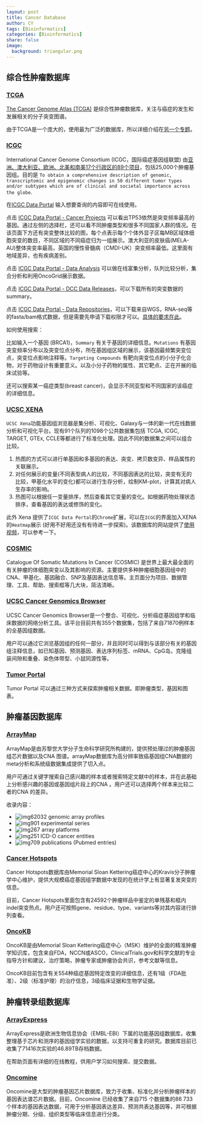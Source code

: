 ```yaml
---
layout: post
title: Cancer Database 
author: CY
tags: [Bioinformatics]
categories: [Bioinformatics]
share: false
image:
  background: triangular.png 
---
```




## **综合性肿瘤数据库**

### [**TCGA**](https://cancergenome.nih.gov/)       

[The Cancer Genome Atlas (TCGA)](https://cancergenome.nih.gov/)  是综合性肿瘤数据库，关注与癌症的发生和发展相关的分子突变图谱。              

由于TCGA是一个庞大的，使用最为广泛的数据库，所以详细介绍在[另一个专题](http://chenyuan.date/2018/01/TCGA-Database/)。                              



### [**ICGC**](https://icgc.org/)              

International Cancer Genome Consortium (ICGC，国际癌症基因组联盟) 由[亚洲、澳大利亚、欧洲、北美和南美17个行政区的89个项目](https://icgc.org/icgc/cgp)，包括25,000个肿瘤基因组。目的是 `To obtain a comprehensive description of genomic, transcriptomic and epigenomic changes in 50 different tumor types and/or subtypes which are of clinical and societal importance across the globe`.

在[ICGC Data Portal](https://dcc.icgc.org/) 输入想要查询的内容即可在线使用。    

点击 [ICGC Data Portal - Cancer Projects](https://dcc.icgc.org/projects) 可以看出TP53依然是突变频率最高的基因。通过左侧的选择栏，还可以看不同肿瘤类型和很多不同国家人群的情况。在该页面下方还有突变整体比较的图，每个点表示每个个体外显子区每MB区域体细胞突变的数目，不同区域的不同癌症归为一组展示。澳大利亚的皮肤癌(MELA-AU)整体突变率最高，英国的慢性骨髓病（CMDI-UK）突变频率最低。这里面有地域差异，也有疾病差别。          

点击 [ICGC Data Portal - Data Analysis](https://dcc.icgc.org/analysis) 可以做在线富集分析，队列比较分析，集合分析和利用OncoGrid展示数据。        

点击 [ICGC Data Portal - DCC Data Releases](https://dcc.icgc.org/releases)，可以下载所有的突变数据的summary。                     

点击 [ICGC Data Portal - Data Repositories](https://dcc.icgc.org/repositories)，可以下载来自WGS，RNA-seq等的fasta/bam格式数据，但是需要先申请下载权限才可以。[具体的要求在此](https://docs.icgc.org/portal/access/)。           



如何使用搜索：   

比如输入一个基因 (BRCA1)，`Summary` 有关于基因的详细信息。`Mutations` 有基因突变频率分布以及突变位点分布，所在基因组区域的展示，该基因最频繁突变位点，突变位点影响注释等。`Targeting Compounds` 有靶向突变位点的小分子化合物，对于药物设计有重要意义。以及小分子药物的属性、其它靶点、正在开展的临床试验等。             

还可以搜索某一癌症类型(breast cancer)，会显示不同亚型和不同国家的该癌症的详细信息。               



### [**UCSC XENA**](https://xena.ucsc.edu/)                    

`UCSC Xena`功能基因组浏览器是集分析、可视化、Galaxy与一体的新一代在线数据分析和可视化平台。现有91个队列的1098个公共数据集包括 TCGA, ICGC, TARGET, GTEx, CCLE等都进行了标准化处理。因此不同的数据集之间可以组合比较。

1. 热图的方式可以进行单基因和多基因的表达、突变、拷贝数变异、样品属性的关联展示。
2. 对任何展示的变量(不同表型病人的比较，不同基因表达的比较，突变有无的比较，甲基化水平的变化)都可以进行生存分析，绘制KM-plot，计算其对病人生存率的影响。
3. 热图可以根据任一变量排序，然后查看其它变量的变化。如根据药物处理状态排序，查看基因的表达或修饰的变化。

此外 Xena 提供了`ICGC Data Portal`的`Chrome`扩展，可以在`ICGC`的界面加入XENA的`Heatmap`展示  (好用不好用还没有有待进一步探索)。该数据库的网站提供了[使用视频](https://xena.ucsc.edu/getting-started/)，可以参考一下。               



### [**COSMIC**](https://cancer.sanger.ac.uk/cosmic/)             

Catalogue Of Somatic Mutations In Cancer (COSMIC) 是世界上最大最全面的有关肿瘤的体细胞突变以及其影响的资源。主要提供多种肿瘤细胞基因组中的CNA、甲基化、基因融合、SNP及基因表达信息等。主页面分为项目、数据管理、工具、帮助、搜索框等几大块，简洁清晰。   



### [**UCSC Cancer Genomics Browser**](http://genome.ucsc.edu/index.html)     

UCSC Cancer Genomics Browser是一个整合、可视化、分析癌症基因组学和临床数据的网络分析工具。该平台目前共有355个数据集，包括了来自71870例样本的全基因组数据。

用户可以通过它浏览基因组的任何一部分，并且同时可以得到与该部分有关的基因组注释信息，如已知基因、预测基因、表达序列标签、mRNA、CpG岛，克隆组装间隙和重叠、染色体带型、小鼠同源性等。



### [**Tumor Portal**](http://www.tumorportal.org/)

Tumor Portal 可以通过三种方式来探索肿瘤相关数据。即肿瘤类型，基因和图表。      



## **肿瘤基因数据库**

### [**ArrayMap**](https://arraymap.org/)    

ArrayMap是由苏黎世大学分子生命科学研究所构建的，提供预处理过的肿瘤基因组芯片数据以及CNA 图谱。arrayMap数据库为高分辨率致癌基因组CNA数据的meta分析和系统级数据集成提供了切入点。

用户可通过关键字搜索自己感兴趣的样本或者搜索特定文献中的样本，并在此基础上分析感兴趣的基因或基因组片段上的CNA 。用户还可以选择两个样本来比较二者的CNA 的差异。

收录内容：

- ![img](https://mmbiz.qpic.cn/mmbiz_png/EuxW25oibqb2QMsCiamuDZYibhFIJIbo7KQOanibaqTr9oG7LJAicLsQDpOkuP0VTPzQvmWg6G1VLl3DVqzCdw9FKLA/640?wx_fmt=png&tp=webp&wxfrom=5&wx_lazy=1&wx_co=1)62032 genomic array profiles
- ![img](https://mmbiz.qpic.cn/mmbiz_png/EuxW25oibqb2QMsCiamuDZYibhFIJIbo7KQfpzezLshvdicjcq6LvPA0iaicqDTWQ9PlF5DhzKxG2H0wZwia4YXUEicweg/640?wx_fmt=png&tp=webp&wxfrom=5&wx_lazy=1&wx_co=1)901 experimental series
- ![img](https://mmbiz.qpic.cn/mmbiz_png/EuxW25oibqb2QMsCiamuDZYibhFIJIbo7KQ1ic97SiawNIDT7MZkibGWicTNgiaCsQh6uHtMDGUricnCoccVmq9qgiaQGChw/640?wx_fmt=png&tp=webp&wxfrom=5&wx_lazy=1&wx_co=1)267 array platforms
- ![img](https://mmbiz.qpic.cn/mmbiz_png/EuxW25oibqb2QMsCiamuDZYibhFIJIbo7KQz2ydiaymSmjYXJZPEibdWoPeEMCm0Sm9cRclicFQCaueZ1SAUx1enibUVQ/640?wx_fmt=png&tp=webp&wxfrom=5&wx_lazy=1&wx_co=1)251 ICD-O cancer entities
- ![img](https://mmbiz.qpic.cn/mmbiz_png/EuxW25oibqb2QMsCiamuDZYibhFIJIbo7KQHee25sTBqecjfCK3icPHoicJQ8NibW1DJeCRHAYhE7y03eqnYVQoqwC7w/640?wx_fmt=png&tp=webp&wxfrom=5&wx_lazy=1&wx_co=1)709 publications (Pubmed entries)



### [**Cancer Hotspots**](https://www.cancerhotspots.org/#/home)      

Cancer Hotspots数据库由Memorial Sloan Kettering癌症中心的Kravis分子肿瘤学中心维护，提供大规模癌症基因组学数据中发现的在统计学上有显著复发突变的信息。

目前，Cancer Hotspots里面包含有24592个肿瘤样品中鉴定的单残基和框内indel突变热点。用户还可按照gene、residue、type、variants等对其内容进行排列查看。



### [**OncoKB**](http://oncokb.org/#/)     

OncoKB是由Memorial Sloan Kettering癌症中心（MSK）维护的全面的精准肿瘤学知识库，包含来自FDA，NCCN或ASCO，ClinicalTrials.gov和科学文献的专业指导方针和建议，治疗策略，肿瘤专家或肿瘤协会共识，参考文献等信息。

OncoKB目前包含有关554种癌症基因特定改变的详细信息，还有1级（FDA批准）、2级（标准护理）的治疗信息，3级临床证据和生物学证据。  



## **肿瘤转录组数据库**

### [**ArrayExpress**](https://www.ebi.ac.uk/arrayexpress/)   

ArrayExpress是欧洲生物信息协会（EMBL-EBI）下属的功能基因组数据库，收集整理基于芯片和测序的基因组学实验的数据，以支持可重复的研究。数据库目前已收集了71416次实验的46.89TB存档数据。

在帮助页面有详细的在线教程，供用户学习如何搜索、提交数据。



### [**Oncomine**](https://www.oncomine.org/)    

Oncomine是大型的肿瘤基因芯片数据库，致力于收集、标准化并分析肿瘤样本的基因表达谱芯片数据。目前，Oncomine 已经收集了来自715 个数据集的86 733 个样本的基因表达数据，可用于分析基因表达差异、预测共表达基因等，并可根据肿瘤分期、分级、组织类型等临床信息进行分类。